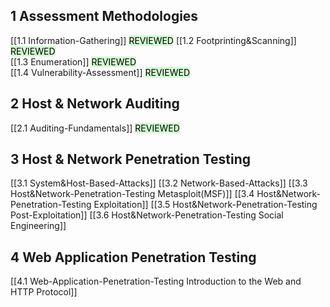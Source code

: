 ## 1 Assessment Methodologies ##

[[1.1 Information-Gathering]] <mark style="background: #BBFABBA6;">REVIEWED</mark> 
[[1.2 Footprinting&Scanning]] <mark style="background: #BBFABBA6;">REVIEWED</mark>  
[[1.3 Enumeration]] <mark style="background: #BBFABBA6;">REVIEWED</mark>  
[[1.4 Vulnerability-Assessment]] <mark style="background: #BBFABBA6;">REVIEWED</mark> 

## 2 Host & Network Auditing ##

[[2.1 Auditing-Fundamentals]] <mark style="background: #BBFABBA6;">REVIEWED</mark> 

## 3 Host & Network Penetration Testing ##

[[3.1 System&Host-Based-Attacks]]
[[3.2 Network-Based-Attacks]]
[[3.3 Host&Network-Penetration-Testing Metasploit(MSF)]]
[[3.4 Host&Network-Penetration-Testing Exploitation]]
[[3.5 Host&Network-Penetration-Testing Post-Exploitation]]
[[3.6 Host&Network-Penetration-Testing Social Engineering]]

## 4 Web Application Penetration Testing ##

[[4.1 Web-Application-Penetration-Testing Introduction to the Web and HTTP Protocol]]

